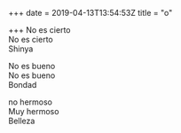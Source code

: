 +++
date = 2019-04-13T13:54:53Z
title = "o"

+++ 
No es cierto   
No es cierto    
Shinya   
   
No es bueno   
No es bueno   
Bondad   
   
no hermoso   
Muy hermoso   
Belleza  